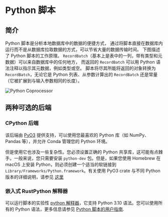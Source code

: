 # Python 脚本

## 简介

Python 脚本是分析本地数据库中的数据的便捷方式，
通过将脚本直接在数据库内运行而不是从数据库拉取数据的方式，可以节省大量的数据传输时间。
下图描述了 Python 脚本的工作原理。
`RecordBatch`（基本上是表中的一列，带有类型和元数据）可以来自数据库中的任何地方，
而返回的 `RecordBatch` 可以用 Python 语法注释以指示其元数据，例如类型或空。
脚本将尽其所能将返回的对象转换为 `RecordBatch`，无论它是 Python 列表、从参数计算出的 `RecordBatch` 还是常量（它被扩展到与输入参数相同的长度）。

![Python Coprocessor](/python-coprocessor.png)

## 两种可选的后端

### CPython 后端

该后端由 [PyO3](https://pyo3.rs/v0.18.1/) 提供支持，可以使用您最喜欢的 Python 库（如 NumPy、Pandas 等），并允许 Conda 管理您的 Python 环境。

但是使用它也涉及一些复杂性。您必须设置正确的 Python 共享库，这可能有点棘手。一般来说，您只需要安装 `python-dev` 包。但是，如果您使用 Homebrew 在 macOS 上安装 Python，则必须创建一个适当的软链接到 `Library/Frameworks/Python.framework`。有关使用 PyO3 crate 与不同 Python 版本的详细说明，请参见 [这里](https://pyo3.rs/v0.18.1/building_and_distribution#configuring-the-python-version)

### 嵌入式 RustPython 解释器

可以运行脚本的实验性 [python 解释器](https://github.com/RustPython/RustPython)，它支持 Python 3.10 语法。您可以使用所有的 Python 语法，更多信息请参见 [Python 脚本的用户指南](/user-guide/python-scripts/overview.md).


